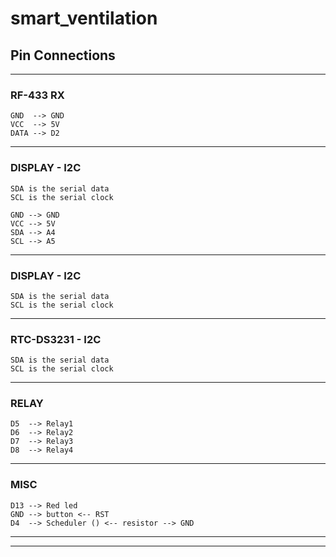 # smart_ventilation

## Pin Connections
  -------------------------------
### RF-433 RX
    GND  --> GND
    VCC  --> 5V
    DATA --> D2
  -------------------------------
### DISPLAY - I2C
    SDA is the serial data
    SCL is the serial clock

    GND --> GND
    VCC --> 5V
    SDA --> A4
    SCL --> A5
  -------------------------------
### DISPLAY - I2C
    SDA is the serial data
    SCL is the serial clock
  -------------------------------
### RTC-DS3231 - I2C
    SDA is the serial data
    SCL is the serial clock
  -------------------------------
### RELAY
    D5  --> Relay1
    D6  --> Relay2
    D7  --> Relay3
    D8  --> Relay4
  -------------------------------
### MISC
    D13 --> Red led
    GND --> button <-- RST
    D4  --> Scheduler () <-- resistor --> GND
  -------------------------------

  -------------------------------


